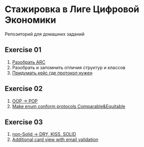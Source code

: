 # Стажировка в Лиге Цифровой Экономики
Репозиторий для домашних заданий

## Exercise 01
1. [Разобрать ARC](./1_task/1_ARC/)
2. Разобрать и запомнить отличия структур и классов
3. [Придумать кейс где протокол нужен](./1_task/3_ProtocolsMustBeUseful.playground/Contents.swift)

## Exercise 02
1. [OOP -> POP](/2_task/1_oop->pop.playground/Contents.swift)
2. [Make enum conform protocols Comparable&Equitable](/2_task/2_enum_to_comparable_equatable.playground/Contents.swift)

## Exercise 03
1. [non-Solid -> DRY, KISS, SOLID]()
2. [Additional card view with email validation](/3_task/2_liveCodingSession/2_liveCodingSession/ViewController.swift)
